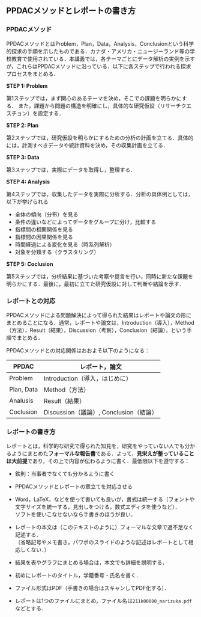 ## PPDACメソッドとレポートの書き方

### PPDACメソッド

PPDACメソッドとはProblem，Plan，Data，Analysis，Conclusionという科学的探求の手順を示したものである．カナダ・アメリカ・ニュージーランド等の学校教育で使用されている．本講義では，各テーマごとにデータ解析の実例を示すが，これらはPPDACメソッドに沿っている．以下に各ステップで行われる探求プロセスをまとめる．

**STEP 1: Problem**

第1ステップでは，まず関心のあるテーマを決め，そこでの課題を明らかにする．
また，課題から問題の構造を明確にし，具体的な研究仮設（リサーチクエスチョン）を設定する．

**STEP 2: Plan**

第2ステップでは，研究仮設を明らかにするための分析の計画を立てる．具体的には，計測すべきデータや統計資料を決め，その収集計画を立てる．


**STEP 3: Data**

第3ステップでは，実際にデータを取得し，整理する．


**STEP 4: Analysis**

第4ステップでは，収集したデータを実際に分析する．分析の具体例としては，以下が挙げられる

- 全体の傾向（分布）を見る
- 条件の違いなどによってデータをグループに分け，比較する
- 指標間の相関関係を見る
- 指標間の因果関係を見る
- 時間経過による変化を見る（時系列解析）
- 対象を分類する（クラスタリング）


**STEP 5: Coclusion**

第5ステップでは，分析結果に基づいた考察や提言を行い，同時に新たな課題を明らかにする．最後に，最初に立てた研究仮設に対して判断や結論を示す．

### レポートとの対応

PPDACメソッドによる問題解決によって得られた結果はレポートや論文の形にまとめることになる．通常，レポートや論文は，Introduction（導入），Method（方法），Result（結果），Discussion（考察），Conclusion（結論），という手順でまとめる．

PPDACメソッドとの対応関係はおおよそ以下のようになる：

| PPDAC      | レポート，論文                         |
| ---------- | -------------------------------------- |
| Problem    | Introduction（導入，はじめに）         |
| Plan, Data | Method（方法）                         |
| Analusis   | Result（結果）                         |
| Coclusion  | Discussion（議論）, Conclusion（結論） |

### レポートの書き方

レポートとは，科学的な研究で得られた知見を，研究をやっていない人でも分かるようにまとめた**フォーマルな報告書**である．よって，**見栄えが整っていることは大前提**であり，その上で内容が伝わるように書く．最低限以下を遵守する：

- 鉄則：当事者でなくても分かるように書く

- PPDACメソッドとレポートの章立てを対応させる

- Word，LaTeX，などを使って書いても良いが，書式は統一する（フォントや文字サイズを統一する，見出しをつける，数式エディタを使うなど）．<br>ソフトを使いこなせないなら手書きのほうが良い．

- レポートの本文は（このテキストのように）フォーマルな文章で過不足なく記述する．<br>
    （省略記号やメモ書き，パワポのスライドのような記述はレポートとして相応しくない．）

- 結果を表やグラフにまとめる場合は，本文でも詳細を説明する．
- 初めにレポートのタイトル，学籍番号・氏名を書く．
- ファイル形式はPDF（手書きの場合はスキャンしてPDF化する）．
- レポートは1つのファイルにまとめ，ファイル名は`211k00000_narizuka.pdf`などとする．
